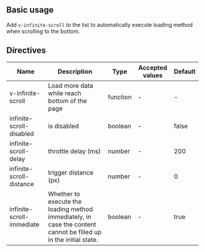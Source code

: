 ## Basic usage

Add `v-infinite-scroll` to the list to automatically execute loading method when scrolling to the bottom.

## Directives

| Name                      | Description                                                                                                      | Type     | Accepted values | Default |
| ------------------------- | ---------------------------------------------------------------------------------------------------------------- | -------- | --------------- | ------- |
| v-infinite-scroll         | Load more data while reach bottom of the page                                                                    | function | -               | -       |
| infinite-scroll-disabled  | is disabled                                                                                                      | boolean  | -               | false   |
| infinite-scroll-delay     | throttle delay (ms)                                                                                              | number   | -               | 200     |
| infinite-scroll-distance  | trigger distance (px)                                                                                            | number   | -               | 0       |
| infinite-scroll-immediate | Whether to execute the loading method immediately, in case the content cannot be filled up in the initial state. | boolean  | -               | true    |
